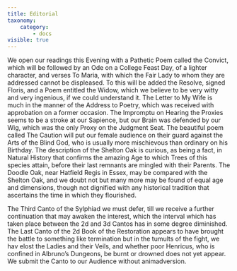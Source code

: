```yaml
---
title: Editorial
taxonomy:
    category:
        - docs
visible: true
---
```


We open our readings this Evening with a Pathetic Poem called the Convict, which will be followed by an Ode on a College Feast Day, of a lighter character, and verses To Maria, with which the Fair Lady to whom they are addressed cannot be displeased. To this will be added the Resolve, signed Floris, and a Poem entitled the Widow, which we believe to be very witty and very ingenious, if we could understand it. The Letter to My Wife is much in the manner of the Address to Poetry, which was received with approbation on a former occasion. The Impromptu on Hearing the Proxies seems to be a stroke at our Sapience, but our Brain was defended by our Wig, which was the only Proxy on the Judgment Seat. The beautiful poem called The Caution will put our female audience on their guard against the Arts of the Blind God, who is usually more mischievous than ordinary on his Birthday. The description of the Shelton Oak is curious, as being a fact, in Natural History that confirms the amazing Age to which Trees of this species attain, before their last remnants are mingled with their Parents. The Doodle Oak, near Hatfield Regis in Essex, may be compared with the Shelton Oak, and we doubt not but many more may be found of equal age and dimensions, though not dignified with any historical tradition that ascertains the time in which they flourished.

The Third Canto of the Sylphiad we must defer, till we receive a further continuation that may awaken the interest, which the interval which has taken place between the 2d and 3d Cantos has in some degree diminished. The Last Canto of the 2d Book of the Restoration appears to have brought the battle to something like termination but in the tumults of the fight, we hav elost the Ladies and their Veils, and whether poor Henricus, who is confined in Albruno’s Dungeons, be burnt or drowned does not yet appear. We submit the Canto to our Audience without animadversion.